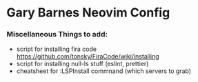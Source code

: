 # Gary Barnes Neovim Config

### Miscellaneous Things to add:

- script for installing fira code https://github.com/tonsky/FiraCode/wiki/installing
- script for installing null-ls stuff (eslint, prettier)
- cheatsheet for :LSPInstall commnand (which servers to grab)
